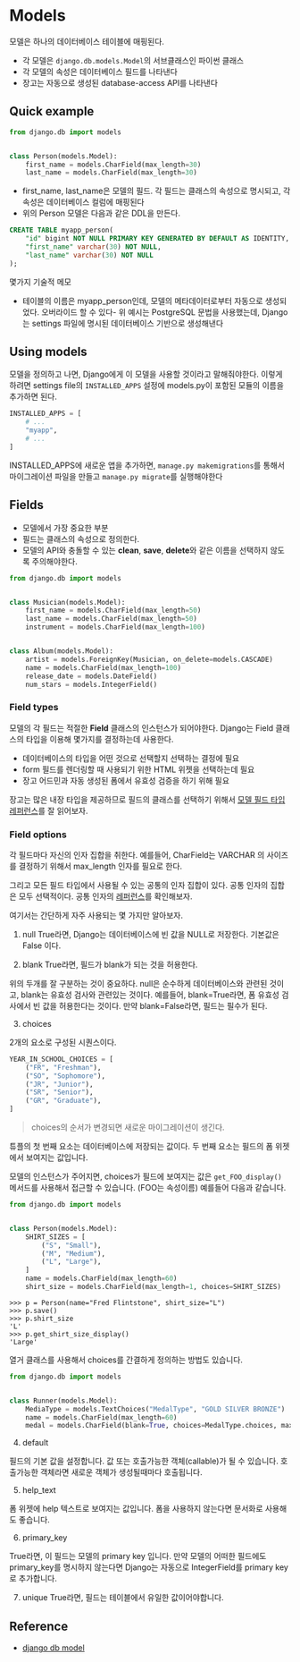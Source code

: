 # Models

모델은 하나의 데이터베이스 테이블에 매핑된다.

- 각 모델은 `django.db.models.Model`의 서브클래스인 파이썬 클래스
- 각 모델의 속성은 데이터베이스 필드를 나타낸다
- 장고는 자동으로 생성된 database-access API를 나타낸다

## Quick example

```python
from django.db import models


class Person(models.Model):
    first_name = models.CharField(max_length=30)
    last_name = models.CharField(max_length=30)
```

- first_name, last_name은 모델의 필드. 각 필드는 클래스의 속성으로 명시되고, 각 속성은 데이터베이스 컬럼에 매핑된다
- 위의 Person 모델은 다음과 같은 DDL을 만든다.

```SQL
CREATE TABLE myapp_person(
    "id" bigint NOT NULL PRIMARY KEY GENERATED BY DEFAULT AS IDENTITY,
    "first_name" varchar(30) NOT NULL,
    "last_name" varchar(30) NOT NULL
);
```

몇가지 기술적 메모

- 테이블의 이름은 myapp_person인데, 모델의 메타데이터로부터 자동으로 생성되었다. 오버라이드 할 수 있다- 위 예시는 PostgreSQL 문법을 사용했는데, Django는 settings 파일에 명시된 데이터베이스 기반으로 생성해낸다


## Using models

모델을 정의하고 나면, Django에게 이 모델을 사용할 것이라고 말해줘야한다. 이렇게 하려면 settings file의 `INSTALLED_APPS` 설정에 models.py이 포함된 모듈의 이름을 추가하면 된다.

```PYTHON
INSTALLED_APPS = [
    # ...
    "myapp",
    # ...
]
```

INSTALLED_APPS에 새로운 앱을 추가하면, `manage.py makemigrations`를 통해서 마이그레이션 파일을 만들고  `manage.py migrate`를 실행해야한다

## Fields

- 모델에서 가장 중요한 부분
- 필드는 클래스의 속성으로 정의한다.
- 모델의 API와 충돌할 수 있는 **clean**, **save**, **delete**와 같은 이름을 선택하지 않도록 주의해야한다.

```python
from django.db import models


class Musician(models.Model):
    first_name = models.CharField(max_length=50)
    last_name = models.CharField(max_length=50)
    instrument = models.CharField(max_length=100)


class Album(models.Model):
    artist = models.ForeignKey(Musician, on_delete=models.CASCADE)
    name = models.CharField(max_length=100)
    release_date = models.DateField()
    num_stars = models.IntegerField()
```

### Field types

모델의 각 필드는 적절한 **Field** 클래스의 인스턴스가 되어야한다. Django는 Field 클래스의 타입을 이용해 몇가지를 결정하는데 사용한다.
- 데이터베이스의 타입을 어떤 것으로 선택할지 선택하는 결정에 필요
- form 필드를 렌더링할 때 사용되기 위한 HTML 위젯을 선택하는데 필요
- 장고 어드민과 자동 생성된 폼에서 유효성 검증을 하기 위해 필요

장고는 많은 내장 타입을 제공하므로 필드의 클래스를 선택하기 위해서 [모델 필드 타입 레퍼런스](https://docs.djangoproject.com/en/4.2/ref/models/fields/#model-field-types)를 잘 읽어보자.

### Field options

각 필드마다 자신의 인자 집합을 취한다. 예를들어, CharField는 VARCHAR 의 사이즈를 결정하기 위해서 max_length 인자를 필요로 한다.

그리고 모든 필드 타입에서 사용될 수 있는 공통의 인자 집합이 있다. 공통 인자의 집합은 모두 선택적이다. 공통 인자의 [레퍼런스](https://docs.djangoproject.com/en/4.2/ref/models/fields/#common-model-field-options)를 확인해보자.

여기서는 간단하게 자주 사용되는 몇 가지만 알아보자.

1. null
True라면, Django는 데이터베이스에 빈 값을 NULL로 저장한다. 기본값은 False 이다.

2. blank
True라면, 필드가 blank가 되는 것을 허용한다.

위의 두개를 잘 구분하는 것이 중요하다. null은 순수하게 데이터베이스와 관련된 것이고, blank는 유효성 검사와 관련있는 것이다. 예를들어, blank=True라면, 폼 유효성 검사에서 빈 값을 허용한다는 것이다. 만약 blank=False라면, 필드는 필수가 된다.

3. choices

2개의 요소로 구성된 시퀀스이다.

```python
YEAR_IN_SCHOOL_CHOICES = [
    ("FR", "Freshman"),
    ("SO", "Sophomore"),
    ("JR", "Junior"),
    ("SR", "Senior"),
    ("GR", "Graduate"),
]
```

> choices의 순서가 변경되면 새로운 마이그레이션이 생긴다.

튜플의 첫 번째 요소는 데이터베이스에 저장되는 값이다. 두 번째 요소는 필드의 폼 위젯에서 보여지는 값입니다.

모델의 인스턴스가 주어지면, choices가 필드에 보여지는 값은 `get_FOO_display()` 메서드를 사용해서 접근할 수 있습니다. (FOO는 속성이름) 예를들어 다음과 같습니다.

```python
from django.db import models


class Person(models.Model):
    SHIRT_SIZES = [
        ("S", "Small"),
        ("M", "Medium"),
        ("L", "Large"),
    ]
    name = models.CharField(max_length=60)
    shirt_size = models.CharField(max_length=1, choices=SHIRT_SIZES)
```

```shell
>>> p = Person(name="Fred Flintstone", shirt_size="L")
>>> p.save()
>>> p.shirt_size
'L'
>>> p.get_shirt_size_display()
'Large'
```

열거 클래스를 사용해서 choices를 간결하게 정의하는 방법도 있습니다.

```python
from django.db import models


class Runner(models.Model):
    MediaType = models.TextChoices("MedalType", "GOLD SILVER BRONZE")
    name = models.CharField(max_length=60)
    medal = models.CharField(blank=True, choices=MedalType.choices, max_length=10)
```

4. default

필드의 기본 값을 설정합니다. 값 또는 호출가능한 객체(callable)가 될 수 있습니다. 호출가능한 객체라면 새로운 객체가 생성될때마다 호출됩니다.

5. help_text

폼 위젯에 help 텍스트로 보여지는 값입니다. 폼을 사용하지 않는다면 문서화로 사용해도 좋습니다.

6. primary_key

True라면, 이 필드는 모델의 primary key 입니다. 만약 모델의 어떠한 필드에도 primary_key를 명시하지 않는다면 Django는 자동으로 IntegerField를 primary key로 추가합니다.

7. unique
True라면, 필드는 테이블에서 유일한 값이어야합니다.  

## Reference

- [django db model](https://docs.djangoproject.com/en/4.2/topics/db/models/)

